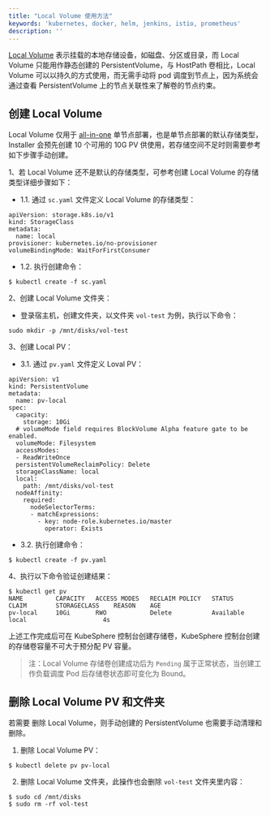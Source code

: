 ```yaml
---
title: "Local Volume 使用方法"
keywords: 'kubernetes, docker, helm, jenkins, istio, prometheus'
description: ''
---
```


[Local Volume](https://kubernetes.io/docs/concepts/storage/volumes/#local) 表示挂载的本地存储设备，如磁盘、分区或目录，而 Local Volume 只能用作静态创建的 PersistentVolume，与 HostPath 卷相比，Local Volume 可以以持久的方式使用，而无需手动将 pod 调度到节点上，因为系统会通过查看 PersistentVolume 上的节点关联性来了解卷的节点约束。

## 创建 Local Volume

Local Volume 仅用于 [all-in-one](../../installation/all-in-one) 单节点部署，也是单节点部署的默认存储类型，Installer 会预先创建 10 个可用的 10G PV 供使用，若存储空间不足时则需要参考如下步骤手动创建。

1、若 Local Volume 还不是默认的存储类型，可参考创建 Local Volume 的存储类型详细步骤如下：


- 1.1. 通过 `sc.yaml` 文件定义 Local Volume 的存储类型：

```
apiVersion: storage.k8s.io/v1
kind: StorageClass
metadata:
  name: local
provisioner: kubernetes.io/no-provisioner
volumeBindingMode: WaitForFirstConsumer
```

- 1.2. 执行创建命令：

```
$ kubectl create -f sc.yaml
```

2、创建 Local Volume 文件夹：


*  登录宿主机，创建文件夹，以文件夹 `vol-test` 为例，执行以下命令：

```
sudo mkdir -p /mnt/disks/vol-test
```

3、创建 Local PV：


- 3.1. 通过 `pv.yaml` 文件定义 Loval PV：

```
apiVersion: v1
kind: PersistentVolume
metadata:
  name: pv-local
spec:
  capacity:
    storage: 10Gi 
  # volumeMode field requires BlockVolume Alpha feature gate to be enabled.
  volumeMode: Filesystem
  accessModes:
  - ReadWriteOnce
  persistentVolumeReclaimPolicy: Delete
  storageClassName: local
  local:
    path: /mnt/disks/vol-test
  nodeAffinity:
    required:
      nodeSelectorTerms:
      - matchExpressions:
        - key: node-role.kubernetes.io/master
          operator: Exists
```

- 3.2. 执行创建命令：

```
$ kubectl create -f pv.yaml
```

4、执行以下命令验证创建结果：

```
$ kubectl get pv
NAME         CAPACITY   ACCESS MODES   RECLAIM POLICY   STATUS      CLAIM        STORAGECLASS    REASON    AGE
pv-local     10Gi       RWO            Delete           Available                local                     4s
```

上述工作完成后可在 KubeSphere 控制台创建存储卷，KubeSphere 控制台创建的存储卷容量不可大于预分配 PV 容量。

> 注：Local Volume 存储卷创建成功后为 `Pending` 属于正常状态，当创建工作负载调度 Pod 后存储卷状态即可变化为 Bound。

## 删除 Local Volume PV 和文件夹 

若需要 删除 Local Volume，则手动创建的 PersistentVolume 也需要手动清理和删除。

1. 删除 Local Volume PV：

```
$ kubectl delete pv pv-local
```

2. 删除 Local Volume 文件夹，此操作也会删除 `vol-test` 文件夹里内容：

```
$ sudo cd /mnt/disks
$ sudo rm -rf vol-test
```